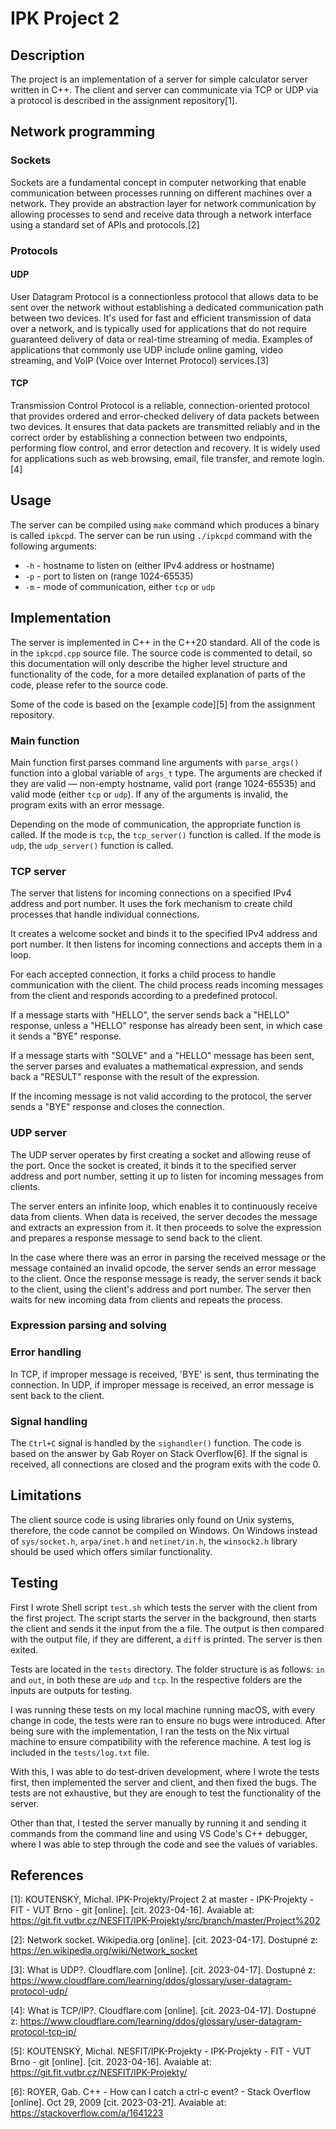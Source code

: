 # **IPK Project 2**

## Description

The project is an implementation of a server for simple calculator server written in C++. The client and server can communicate via TCP or UDP via a protocol is described in the assignment repository[1].

## Network programming
### Sockets

Sockets are a fundamental concept in computer networking that enable communication between processes running on different machines over a network. They provide an abstraction layer for network communication by allowing processes to send and receive data through a network interface using a standard set of APIs and protocols.[2]
### Protocols
#### UDP
User Datagram Protocol is a connectionless protocol that allows data to be sent over the network without establishing a dedicated communication path between two devices. It's used for fast and efficient transmission of data over a network, and is typically used for applications that do not require guaranteed delivery of data or real-time streaming of media. Examples of applications that commonly use UDP include online gaming, video streaming, and VoIP (Voice over Internet Protocol) services.[3]
#### TCP
Transmission Control Protocol is a reliable, connection-oriented protocol that provides ordered and error-checked delivery of data packets between two devices.
It ensures that data packets are transmitted reliably and in the correct order by establishing a connection between two endpoints, performing flow control, and error detection and recovery. It is widely used for applications such as web browsing, email, file transfer, and remote login.[4]

## Usage

The server can be compiled using `make` command which produces a binary is called `ipkcpd`. The server can be run using `./ipkcpd` command with the following arguments:

- `-h` - hostname to listen on (either IPv4 address or hostname)
- `-p` - port to listen on (range 1024-65535)
- `-m` - mode of communication, either `tcp` or `udp`

## Implementation

The server is implemented in C++ in the C++20 standard. All of the code is in the `ipkcpd.cpp` source file. The source code is commented to detail, so this documentation will only describe the higher level structure and functionality of the code, for a more detailed explanation of parts of the code, please refer to the source code.

Some of the code is based on the [example code][5] from the assignment repository.

### Main function

Main function first parses command line arguments with `parse_args()` function into a global variable of `args_t` type. The arguments are checked if they are valid — non-empty hostname, valid port (range 1024-65535) and valid mode (either `tcp` or `udp`). If any of the arguments is invalid, the program exits with an error message.

Depending on the mode of communication, the appropriate function is called. If the mode is `tcp`, the `tcp_server()` function is called. If the mode is `udp`, the `udp_server()` function is called.

### TCP server

The server that listens for incoming connections on a specified IPv4 address and port number. It uses the fork mechanism to create child processes that handle individual connections.

It creates a welcome socket and binds it to the specified IPv4 address and port number. It then listens for incoming connections and accepts them in a loop.

For each accepted connection, it forks a child process to handle communication with the client. The child process reads incoming messages from the client and responds according to a predefined protocol.

If a message starts with "HELLO", the server sends back a "HELLO" response, unless a "HELLO" response has already been sent, in which case it sends a "BYE" response.

If a message starts with "SOLVE" and a "HELLO" message has been sent, the server parses and evaluates a mathematical expression, and sends back a "RESULT" response with the result of the expression.

If the incoming message is not valid according to the protocol, the server sends a "BYE" response and closes the connection.

### UDP server

The UDP server operates by first creating a socket and allowing reuse of the port. Once the socket is created, it binds it to the specified server address and port number, setting it up to listen for incoming messages from clients.

The server enters an infinite loop, which enables it to continuously receive data from clients. When data is received, the server decodes the message and extracts an expression from it. It then proceeds to solve the expression and prepares a response message to send back to the client.

In the case where there was an error in parsing the received message or the message contained an invalid opcode, the server sends an error message to the client. Once the response message is ready, the server sends it back to the client, using the client's address and port number. The server then waits for new incoming data from clients and repeats the process.

### Expression parsing and solving
### Error handling

In TCP, if improper message is received, 'BYE' is sent, thus terminating the connection. In UDP, if improper message is received, an error message is sent back to the client.

### Signal handling

The `Ctrl+C` signal is handled by the `sighandler()` function. The code is based on the answer by Gab Royer on Stack Overflow[6]. If the signal is received, all connections are closed and the program exits with the code 0.


## Limitations

The client source code is using libraries only found on Unix systems, therefore, the code cannot be compiled on Windows. On Windows instead of `sys/socket.h`, `arpa/inet.h` and `netinet/in.h`, the `winsock2.h` library should be used which offers similar functionality.

## Testing

First I wrote Shell script `test.sh` which tests the server with the client from the first project. The script starts the server in the background, then starts the client and sends it the input from the a file. The output is then compared with the output file, if they are different, a `diff` is printed. The server is then exited.

Tests are located in the `tests` directory. The folder structure is as follows: `in` and `out`, in both these are `udp` and `tcp`. In the respective folders are the inputs are outputs for testing.

I was running these tests on my local machine running macOS, with every change in code, the tests were ran to ensure no bugs were introduced. After being sure with the implementation, I ran the tests on the Nix virtual machine to ensure compatibility with the reference machine. A test log is included in the `tests/log.txt` file.

With this, I was able to do test-driven development, where I wrote the tests first, then implemented the server and client, and then fixed the bugs. The tests are not exhaustive, but they are enough to test the functionality of the server.

Other than that, I tested the server manually by running it and sending it commands from the command line and using VS Code's C++ debugger, where I was able to step through the code and see the values of variables.

## References

[1]: KOUTENSKÝ, Michal. IPK-Projekty/Project 2 at master - IPK-Projekty - FIT - VUT Brno - git [online]. [cit. 2023-04-16]. Avaiable at: https://git.fit.vutbr.cz/NESFIT/IPK-Projekty/src/branch/master/Project%202

[2]: Network socket. Wikipedia.org [online]. [cit. 2023-04-17]. Dostupné z: https://en.wikipedia.org/wiki/Network_socket

[3]: What is UDP?. Cloudflare.com [online]. [cit. 2023-04-17]. Dostupné z: https://www.cloudflare.com/learning/ddos/glossary/user-datagram-protocol-udp/

[4]: What is TCP/IP?. Cloudflare.com [online]. [cit. 2023-04-17]. Dostupné z: https://www.cloudflare.com/learning/ddos/glossary/user-datagram-protocol-tcp-ip/

[5]: KOUTENSKÝ, Michal. NESFIT/IPK-Projekty - IPK-Projekty - FIT - VUT Brno - git [online]. [cit. 2023-04-16]. Avaiable at: https://git.fit.vutbr.cz/NESFIT/IPK-Projekty/

[6]: ROYER, Gab. C++ - How can I catch a ctrl-c event? - Stack Overflow [online]. Oct 29, 2009 [cit. 2023-03-21]. Avaiable at: https://stackoverflow.com/a/1641223
